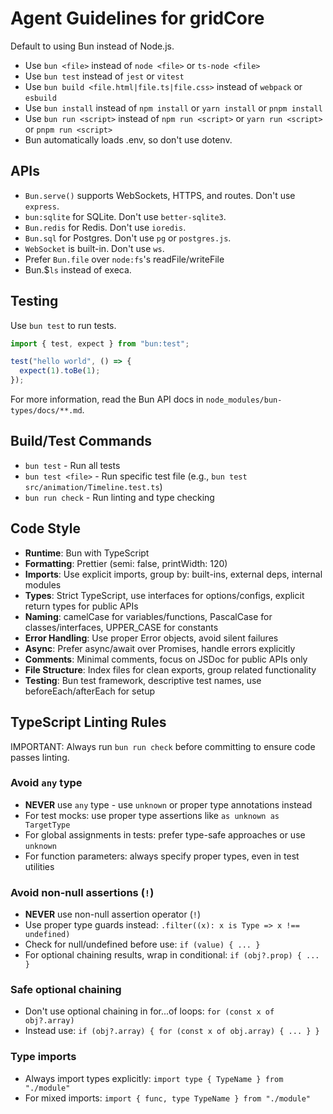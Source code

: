 # Agent Guidelines for gridCore

Default to using Bun instead of Node.js.

- Use `bun <file>` instead of `node <file>` or `ts-node <file>`
- Use `bun test` instead of `jest` or `vitest`
- Use `bun build <file.html|file.ts|file.css>` instead of `webpack` or `esbuild`
- Use `bun install` instead of `npm install` or `yarn install` or `pnpm install`
- Use `bun run <script>` instead of `npm run <script>` or `yarn run <script>` or `pnpm run <script>`
- Bun automatically loads .env, so don't use dotenv.

## APIs

- `Bun.serve()` supports WebSockets, HTTPS, and routes. Don't use `express`.
- `bun:sqlite` for SQLite. Don't use `better-sqlite3`.
- `Bun.redis` for Redis. Don't use `ioredis`.
- `Bun.sql` for Postgres. Don't use `pg` or `postgres.js`.
- `WebSocket` is built-in. Don't use `ws`.
- Prefer `Bun.file` over `node:fs`'s readFile/writeFile
- Bun.$`ls` instead of execa.

## Testing

Use `bun test` to run tests.

```ts#index.test.ts
import { test, expect } from "bun:test";

test("hello world", () => {
  expect(1).toBe(1);
});
```

For more information, read the Bun API docs in `node_modules/bun-types/docs/**.md`.

## Build/Test Commands

- `bun test` - Run all tests
- `bun test <file>` - Run specific test file (e.g., `bun test src/animation/Timeline.test.ts`)
- `bun run check` - Run linting and type checking

## Code Style

- **Runtime**: Bun with TypeScript
- **Formatting**: Prettier (semi: false, printWidth: 120)
- **Imports**: Use explicit imports, group by: built-ins, external deps, internal modules
- **Types**: Strict TypeScript, use interfaces for options/configs, explicit return types for public APIs
- **Naming**: camelCase for variables/functions, PascalCase for classes/interfaces, UPPER_CASE for constants
- **Error Handling**: Use proper Error objects, avoid silent failures
- **Async**: Prefer async/await over Promises, handle errors explicitly
- **Comments**: Minimal comments, focus on JSDoc for public APIs only
- **File Structure**: Index files for clean exports, group related functionality
- **Testing**: Bun test framework, descriptive test names, use beforeEach/afterEach for setup

## TypeScript Linting Rules

IMPORTANT: Always run `bun run check` before committing to ensure code passes linting.

### Avoid `any` type
- **NEVER** use `any` type - use `unknown` or proper type annotations instead
- For test mocks: use proper type assertions like `as unknown as TargetType`
- For global assignments in tests: prefer type-safe approaches or use `unknown`
- For function parameters: always specify proper types, even in test utilities

### Avoid non-null assertions (`!`)
- **NEVER** use non-null assertion operator (`!`)
- Use proper type guards instead: `.filter((x): x is Type => x !== undefined)`
- Check for null/undefined before use: `if (value) { ... }`
- For optional chaining results, wrap in conditional: `if (obj?.prop) { ... }`

### Safe optional chaining
- Don't use optional chaining in for...of loops: `for (const x of obj?.array)`
- Instead use: `if (obj?.array) { for (const x of obj.array) { ... } }`

### Type imports
- Always import types explicitly: `import type { TypeName } from "./module"`
- For mixed imports: `import { func, type TypeName } from "./module"`
